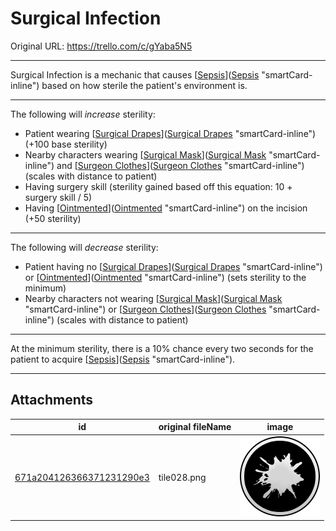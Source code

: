# Surgical Infection

Original URL: https://trello.com/c/gYaba5N5

---

Surgical Infection is a mechanic that causes [[Sepsis](../Blood/Sepsis.md)]([Sepsis](../Blood/Sepsis.md) "smartCard-inline") based on how sterile the patient's environment is.

---

The following will _increase_ sterility:

- Patient wearing [[Surgical Drapes](Surgical%20Drapes.md)]([Surgical Drapes](Surgical%20Drapes.md) "smartCard-inline") (+100 base sterility)
- Nearby characters wearing [[Surgical Mask](Surgical%20Mask.md)]([Surgical Mask](Surgical%20Mask.md) "smartCard-inline") and [[Surgeon Clothes](Surgeon%20Clothes.md)]([Surgeon Clothes](Surgeon%20Clothes.md) "smartCard-inline") (scales with distance to patient)
- Having surgery skill (sterility gained based off this equation: 10 + surgery skill / 5)
- Having [[Ointmented](../Any%20bodypart/Ointmented.md)]([Ointmented](../Any%20bodypart/Ointmented.md) "smartCard-inline") on the incision (+50 sterility)

---

The following will _decrease_ sterility:

- Patient having no [[Surgical Drapes](Surgical%20Drapes.md)]([Surgical Drapes](Surgical%20Drapes.md) "smartCard-inline") or [[Ointmented](../Any%20bodypart/Ointmented.md)]([Ointmented](../Any%20bodypart/Ointmented.md) "smartCard-inline") (sets sterility to the minimum)
- Nearby characters not wearing [[Surgical Mask](Surgical%20Mask.md)]([Surgical Mask](Surgical%20Mask.md) "smartCard-inline") or [[Surgeon Clothes](Surgeon%20Clothes.md)]([Surgeon Clothes](Surgeon%20Clothes.md) "smartCard-inline") (scales with distance to patient)

---

At the minimum sterility, there is a 10% chance every two seconds for the patient to acquire [[Sepsis](../Blood/Sepsis.md)]([Sepsis](../Blood/Sepsis.md) "smartCard-inline").

---

## Attachments

id | original fileName | image
---|---|---
[671a204126366371231290e3](./Surgical%20Infection%20-%20Attachments/671a204126366371231290e3.png) | tile028.png | ![tile028.png\|200](./Surgical%20Infection%20-%20Attachments/671a204126366371231290e3.png)